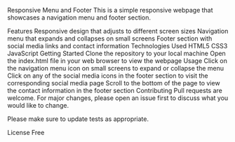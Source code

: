 Responsive Menu and Footer
This is a simple responsive webpage that showcases a navigation menu and footer section.

Features
Responsive design that adjusts to different screen sizes
Navigation menu that expands and collapses on small screens
Footer section with social media links and contact information
Technologies Used
HTML5
CSS3
JavaScript
Getting Started
Clone the repository to your local machine
Open the index.html file in your web browser to view the webpage
Usage
Click on the navigation menu icon on small screens to expand or collapse the menu
Click on any of the social media icons in the footer section to visit the corresponding social media page
Scroll to the bottom of the page to view the contact information in the footer section
Contributing
Pull requests are welcome. For major changes, please open an issue first to discuss what you would like to change.

Please make sure to update tests as appropriate.

License
Free